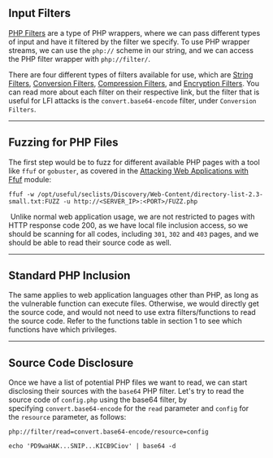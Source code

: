 ## Input Filters

[PHP Filters](https://www.php.net/manual/en/filters.php) are a type of PHP wrappers, where we can pass different types of input and have it filtered by the filter we specify. To use PHP wrapper streams, we can use the `php://` scheme in our string, and we can access the PHP filter wrapper with `php://filter/`.

There are four different types of filters available for use, which are [String Filters](https://www.php.net/manual/en/filters.string.php), [Conversion Filters](https://www.php.net/manual/en/filters.convert.php), [Compression Filters](https://www.php.net/manual/en/filters.compression.php), and [Encryption Filters](https://www.php.net/manual/en/filters.encryption.php). You can read more about each filter on their respective link, but the filter that is useful for LFI attacks is the `convert.base64-encode` filter, under `Conversion Filters`.

---
## Fuzzing for PHP Files

The first step would be to fuzz for different available PHP pages with a tool like `ffuf` or `gobuster`, as covered in the [Attacking Web Applications with Ffuf](https://academy.hackthebox.com/module/details/54) module:

```shell
ffuf -w /opt/useful/seclists/Discovery/Web-Content/directory-list-2.3-small.txt:FUZZ -u http://<SERVER_IP>:<PORT>/FUZZ.php
```

 Unlike normal web application usage, we are not restricted to pages with HTTP response code 200, as we have local file inclusion access, so we should be scanning for all codes, including `301`, `302` and `403` pages, and we should be able to read their source code as well.

---
## Standard PHP Inclusion

The same applies to web application languages other than PHP, as long as the vulnerable function can execute files. Otherwise, we would directly get the source code, and would not need to use extra filters/functions to read the source code. Refer to the functions table in section 1 to see which functions have which privileges.

---
## Source Code Disclosure

Once we have a list of potential PHP files we want to read, we can start disclosing their sources with the `base64` PHP filter. Let's try to read the source code of `config.php` using the base64 filter, by specifying `convert.base64-encode` for the `read` parameter and `config` for the `resource` parameter, as follows:

```url
php://filter/read=convert.base64-encode/resource=config
```

```shell
echo 'PD9waHAK...SNIP...KICB9Ciov' | base64 -d
```



